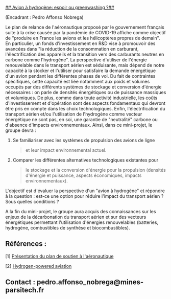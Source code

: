 [## Avion à hydrogène: espoir ou greenwashing
?## ](https://docs.google.com/document/d/1TN_dNUx8oNs72XqRzCdhRgKiuWxDSfbZwUXMj0WYhaY/edit?usp=sharing)

(Encadrant : Pedro Affonso Nobrega)

Le plan de relance de l'aéronautique proposé par le gouvernement
français suite à la crise causée par la pandémie de COVID-19 affiche
comme objectif de "produire en France les avions et les hélicoptères
propres de demain". En particulier, un fonds d'investissement en R&D
vise à promouvoir des avancées dans "la réduction de la consommation en
carburant, l'électrification des appareils et la transition vers des
carburants neutres en carbone comme l'hydrogène". La perspective
d'utiliser de l'énergie renouvelable dans le transport aérien est
séduisante, mais dépend de notre capacité à la stocker et l'utiliser
pour satisfaire la demande énergétique d'un avion pendant les
différentes phases de vol. Du fait de contraintes spécifiques, cette
capacité est liée notamment aux poids et volumes occupés par des
différents systèmes de stockage et conversion d'énergie nécessaires : on
parle de densités énergétiques ou de puissance massiques et volumiques.
De plus, comme dans toute activité industrielle, les coûts
d'investissement et d'opération sont des aspects fondamentaux qui
devront être pris en compte dans les choix technologiques. Enfin,
l'électrification du transport aérien et/ou l'utilisation de l'hydrogène
comme vecteur énergétique ne sont pas, en soi, une garantie de
"neutralité" carbone ou d'absence d'impacts environnementaux. Ainsi,
dans ce mini-projet, le groupe devra :

1.  Se familiariser avec les systèmes de propulsion des avions de ligne
    > et leur impact environnemental actuel.

2.  Comparer les différentes alternatives technologiques existantes pour
    > le stockage et la conversion d'énergie pour la propulsion
    > (densités d'énergie et puissance, aspects économiques, impacts
    > environnementaux).

L'objectif est d'évaluer la perspective d'un "avion à hydrogène" et
répondre à la question : est-ce une option pour réduire l'impact du
transport aérien ? Sous quelles conditions ?

A la fin du mini-projet, le groupe aura acquis des connaissances sur les
enjeux de la décarbonation du transport aérien et sur des vecteurs
énergétiques permettant l'utilisation d'énergies renouvelables
(batteries, hydrogène, combustibles de synthèse et biocombustibles).

## Références :

\[1\] [Présentation du plan de soutien à
l'aéronautique](https://www.economie.gouv.fr/plan-soutien-aeronautique)

\[2\] [Hydrogen-powered
aviation](https://www.fch.europa.eu/publications/hydrogen-powered-aviation)

## Contact : pedro.affonso\_nobrega\@mines-parsitech.fr
